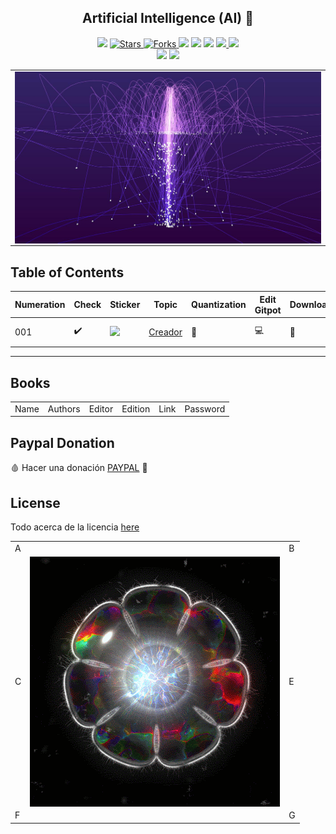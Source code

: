 <h2 align="center">  Artificial Intelligence (AI)  🤖 </h2>
<!-- https://shields.io/ -->

<p align="center">
  
  </a>
    <img src="https://img.shields.io/github/languages/top/BrianMarquez3/Artificial-intelligence?color=green">
  </a>
  <a href="https://github.com/BrianMarquez3/Artificial-intelligence/stargazers">
    <img src="https://img.shields.io/github/stars/BrianMarquez3/Artificial-intelligence.svg?style=flat" alt="Stars">
  </a>
  <a href="https://github.com/BrianMarquez3/Artificial-intelligence/network">
    <img src="https://img.shields.io/github/forks/BrianMarquez3/Artificial-intelligence.svg?style=flat" alt="Forks">
  </a>
    <img src="https://img.shields.io/github/v/tag/BrianMarquez3/Artificial-intelligence?color=blue&label=Version&logo=python">
  </a>
  </a>
    <img src="https://img.shields.io/github/languages/code-size/BrianMarquez3/Artificial-intelligence">
  </a>
  </a>
    <img src="https://img.shields.io/github/downloads/BrianMarquez3/Artificial-intelligence/total?color=yellow">
  </a>
  </a>
   <a href="https://github.com/BrianMarquez3/Artificial-intelligence/network">
    <img src="https://img.shields.io/badge/Plataform-Windows-blue">
    <img src="https://img.shields.io/badge/Plataform-Linux-darkred">
  </a><br>
  <img src="https://img.shields.io/github/last-commit/BrianMarquez3/Artificial-intelligence?color=darkyellow&style=for-the-badge">
  <img src="https://img.shields.io/github/languages/count/BrianMarquez3/Artificial-intelligence?style=for-the-badge">
</P>

<table align="center">
  <tr>
    <td align="center" style="padding=0;width=50%;">
      <img align="center" style="padding=0;" src="./images/main.jpg" />
    </td>
  </tr>
</table>

## Table of Contents

| Numeration   | Check       | Sticker        |    Topic      |   Quantization   |    Edit Gitpot    |    Downloads    |  link  |
| ------------ |-------------|-------------- |----------------- |------------------ |---------------- |-------------- |------------- |
|  001   |:heavy_check_mark: |<img src="https://media.giphy.com/media/Vv3whmM9XJpqE/giphy.gif" width="25px"> | [Creador](#Creador)   | 🧠 | 💻 | 💾 | [ ⬅️ back](https://github.com/BrianMarquez3)| 


----

## Books

<table>

  <tr>
      <td>Name</td>
      <td>Authors</td>
      <td>Editor</td>
      <td>Edition</td>
      <td>Link</td>
      <td>Password</td>
  </tr>

  </tr>


</table>

## Paypal Donation
🩸 Hacer una donación [PAYPAL](https://www.paypal.com/donate?hosted_button_id=98U3T62494H9Y) 🍵

## License 
Todo acerca de la licencia [here](https://github.com/BrianMarquez3/Learning-Git/blob/master/LICENCE)


 <table align="center">
    <tr>
      <td colspan="3">A</td>
        <td>B</td>
      </tr>
      <tr>
        <td>C</td>
      <td colspan="2"><img align="center" style="padding=0;" src="./images/arte.gif" /></td>
        <td>E</td>
      </tr>
      <tr>
      <td colspan="3">F</td>
        <td>G</td>
    </tr>
</table>




